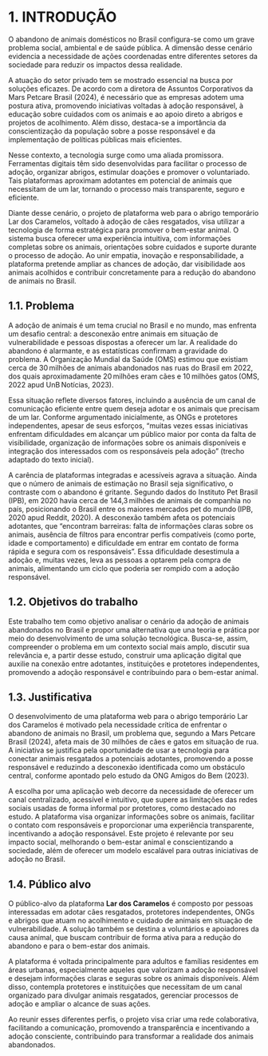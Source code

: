 # 1. INTRODUÇÃO

O abandono de animais domésticos no Brasil configura-se como um grave problema social, ambiental e de saúde pública. A dimensão desse cenário evidencia a necessidade de ações coordenadas entre diferentes setores da sociedade para reduzir os impactos dessa realidade.

A atuação do setor privado tem se mostrado essencial na busca por soluções eficazes. De acordo com a diretora de Assuntos Corporativos da Mars Petcare Brasil (2024), é necessário que as empresas adotem uma postura ativa, promovendo iniciativas voltadas à adoção responsável, à educação sobre cuidados com os animais e ao apoio direto a abrigos e projetos de acolhimento. Além disso, destaca-se a importância da conscientização da população sobre a posse responsável e da implementação de políticas públicas mais eficientes.

Nesse contexto, a tecnologia surge como uma aliada promissora. Ferramentas digitais têm sido desenvolvidas para facilitar o processo de adoção, organizar abrigos, estimular doações e promover o voluntariado. Tais plataformas aproximam adotantes em potencial de animais que necessitam de um lar, tornando o processo mais transparente, seguro e eficiente.

Diante desse cenário, o projeto de plataforma web para o abrigo temporário Lar dos Caramelos, voltado à adoção de cães resgatados, visa utilizar a tecnologia de forma estratégica para promover o bem-estar animal. O sistema busca oferecer uma experiência intuitiva, com informações completas sobre os animais, orientações sobre cuidados e suporte durante o processo de adoção. Ao unir empatia, inovação e responsabilidade, a plataforma pretende ampliar as chances de adoção, dar visibilidade aos animais acolhidos e contribuir concretamente para a redução do abandono de animais no Brasil.



## 1.1. Problema

A adoção de animais é um tema crucial no Brasil e no mundo, mas enfrenta um desafio central: a desconexão entre animais em situação de vulnerabilidade e pessoas dispostas a oferecer um lar. A realidade do abandono é alarmante, e as estatísticas confirmam a gravidade do problema. A Organização Mundial da Saúde (OMS) estimou que existiam cerca de 30 milhões de animais abandonados nas ruas do Brasil em 2022, dos quais aproximadamente 20 milhões eram cães e 10 milhões gatos (OMS, 2022 apud UnB Notícias, 2023).

Essa situação reflete diversos fatores, incluindo a ausência de um canal de comunicação eficiente entre quem deseja adotar e os animais que precisam de um lar. Conforme argumentado inicialmente, as ONGs e protetores independentes, apesar de seus esforços, “muitas vezes essas iniciativas enfrentam dificuldades em alcançar um público maior por conta da falta de visibilidade, organização de informações sobre os animais disponíveis e integração dos interessados com os responsáveis pela adoção” (trecho adaptado do texto inicial).

A carência de plataformas integradas e acessíveis agrava a situação. Ainda que o número de animais de estimação no Brasil seja significativo, o contraste com o abandono é gritante. Segundo dados do Instituto Pet Brasil (IPB), em 2020 havia cerca de 144,3 milhões de animais de companhia no país, posicionando o Brasil entre os maiores mercados pet do mundo (IPB, 2020 apud Reddit, 2020).
A desconexão também afeta os potenciais adotantes, que “encontram barreiras: falta de informações claras sobre os animais, ausência de filtros para encontrar perfis compatíveis (como porte, idade e comportamento) e dificuldade em entrar em contato de forma rápida e segura com os responsáveis”. Essa dificuldade desestimula a adoção e, muitas vezes, leva as pessoas a optarem pela compra de animais, alimentando um ciclo que poderia ser rompido com a adoção responsável.

## 1.2. Objetivos do trabalho

Este trabalho tem como objetivo analisar o cenário da adoção de animais abandonados no Brasil e propor uma alternativa que una teoria e prática por meio do desenvolvimento de uma solução tecnológica. Busca-se, assim, compreender o problema em um contexto social mais amplo, discutir sua relevância e, a partir desse estudo, construir uma aplicação digital que auxilie na conexão entre adotantes, instituições e protetores independentes, promovendo a adoção responsável e contribuindo para o bem-estar animal.


## 1.3. Justificativa

O desenvolvimento de uma plataforma web para o abrigo temporário Lar dos Caramelos é motivado pela necessidade crítica de enfrentar o abandono de animais no Brasil, um problema que, segundo a Mars Petcare Brasil (2024), afeta mais de 30 milhões de cães e gatos em situação de rua. A iniciativa se justifica pela oportunidade de usar a tecnologia para conectar animais resgatados a potenciais adotantes, promovendo a posse responsável e reduzindo a desconexão identificada como um obstáculo central, conforme apontado pelo estudo da ONG Amigos do Bem (2023).

A escolha por uma aplicação web decorre da necessidade de oferecer um canal centralizado, acessível e intuitivo, que supere as limitações das redes sociais usadas de forma informal por protetores, como destacado no estudo. A plataforma visa organizar informações sobre os animais, facilitar o contato com responsáveis e proporcionar uma experiência transparente, incentivando a adoção responsável. Este projeto é relevante por seu impacto social, melhorando o bem-estar animal e conscientizando a sociedade, além de oferecer um modelo escalável para outras iniciativas de adoção no Brasil.

## 1.4. Público alvo

O público-alvo da plataforma **Lar dos Caramelos** é composto por pessoas interessadas em adotar cães resgatados, protetores independentes, ONGs e abrigos que atuam no acolhimento e cuidado de animais em situação de vulnerabilidade. A solução também se destina a voluntários e apoiadores da causa animal, que buscam contribuir de forma ativa para a redução do abandono e para o bem-estar dos animais.

A plataforma é voltada principalmente para adultos e famílias residentes em áreas urbanas, especialmente aqueles que valorizam a adoção responsável e desejam informações claras e seguras sobre os animais disponíveis. Além disso, contempla protetores e instituições que necessitam de um canal organizado para divulgar animais resgatados, gerenciar processos de adoção e ampliar o alcance de suas ações.

Ao reunir esses diferentes perfis, o projeto visa criar uma rede colaborativa, facilitando a comunicação, promovendo a transparência e incentivando a adoção consciente, contribuindo para transformar a realidade dos animais abandonados.

